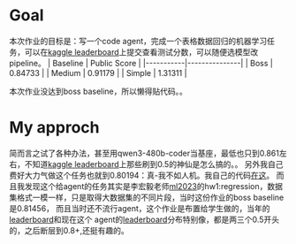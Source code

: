 # Goal
本次作业的目标是：写一个code agent，完成一个表格数据回归的机器学习任务，可以在[kaggle leaderboard](https://www.kaggle.com/competitions/ml-2025-spring-hw-2/leaderboard)上提交查看测试分数，可以随便选模型改pipeline。
| Baseline | Public Score |
|-----------|---------------|
| Boss      | 0.84733       |
| Medium    | 0.91179       |
| Simple    | 1.31311       |

本次作业没达到boss baseline，所以懒得贴代码。。

# My approch
简而言之试了各种办法，甚至用qwen3-480b-coder当基座，最低也只到0.861左右，不知道[kaggle leaderboard](https://www.kaggle.com/competitions/ml-2025-spring-hw-2/leaderboard)上那些刷到0.5的神仙是怎么搞的。。
另外我自己费好大力气做这个任务也就到0.80194：真-我不如人机。我自己的代码[在这](my_code-public-0-79.ipynb)。
而且我发现这个给agent的任务其实是李宏毅老师[ml2023](https://speech.ee.ntu.edu.tw/~hylee/ml/2023-spring.php)的hw1:regression，数据集格式一模一样，只是取得大数据集的不同片段，当时这份作业的boss baseline是0.81456，
而且当时还不流行agent，这个作业是布置给学生做的，当年的[leaderboard](https://www.kaggle.com/competitions/ml2023spring-hw1/leaderboard)和现在这个
agent的[leaderboard](https://www.kaggle.com/competitions/ml-2025-spring-hw-2/leaderboard)分布特别像，都是两三个0.5开头的，之后断层到0.8+,还挺有趣的。
